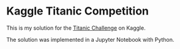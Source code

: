 # Kaggle Titanic Competition

This is my solution for the [Titanic Challenge](https://www.kaggle.com/competitions/titanic) on Kaggle.  

The solution was implemented in a Jupyter Notebook with Python.
